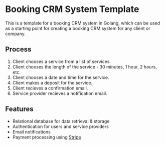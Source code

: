 # Booking CRM System Template
This is a template for a booking CRM system in Golang, which can be used as a starting point for creating a booking CRM system for any client or company.

## Process
1. Client chooses a service from a list of services.
2. Client chooses the length of the service - 30 minutes, 1 hour, 2 hours, etc.
3. Client chooses a date and time for the service.
4. Client makes a deposit for the service.
5. Client recieves a confirmation email.
6. Service provider recieves a notification email.

## Features
- Relational database for data retrieval & storage
- Authentication for users and service providers
- Email notifications
- Payment processing using [Stripe](https://stripe.com/)